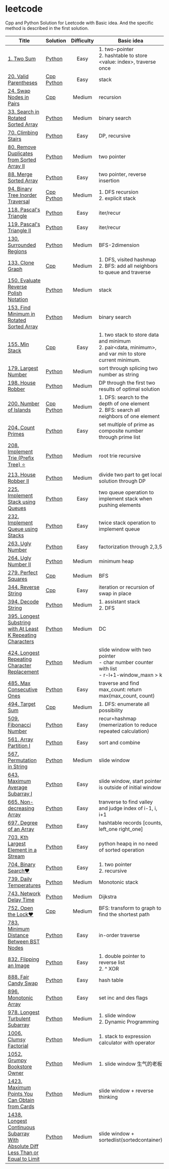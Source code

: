 # leetcode
Cpp and Python Solution for Leetcode with Basic idea. And the specific method is described in the first solution.



| Title | Solution | Difficulty | Basic idea |
| ----- | -------- | :--------: | ---------- |
| [1. Two Sum](https://leetcode-cn.com/problems/two-sum/) | [Python](https://github.com/Fieldwater/leetcode/blob/master/python/1.%20Two%20Sum.py) | Easy | 1. two-pointer<br>2. hashtable to store <value: index>, traverse once |
| [20. Valid Parentheses](https://leetcode-cn.com/problems/valid-parentheses/) | [Cpp](https://github.com/Fieldwater/leetcode/blob/master/cpp/20_Valid_Parentheses.cpp) [Python](https://github.com/Fieldwater/leetcode/blob/master/python/20_Valid_Parentheses.py) | Easy | stack |
| [24. Swap Nodes in Pairs](https://leetcode-cn.com/problems/swap-nodes-in-pairs/) | [Cpp](https://github.com/Fieldwater/leetcode/blob/master/cpp/24_Swap_Nodes_in_Pairs.cpp) | Medium | recursion |
| [33. Search in Rotated Sorted Array](https://leetcode-cn.com/problems/search-in-rotated-sorted-array/) | [Python](https://github.com/Fieldwater/leetcode/blob/master/python/33.%20Search%20in%20Rotated%20Sorted%20Array.py) | Medium | binary search |
| [70. Climbing Stairs](https://leetcode-cn.com/problems/climbing-stairs/) | [Python](https://github.com/Fieldwater/leetcode/blob/master/python/70.%20Climbing%20Stairs.py) | Easy | DP, recursive |
| [80. Remove Duplicates from Sorted Array II](https://leetcode-cn.com/problems/remove-duplicates-from-sorted-array-ii/) | [Python](https://github.com/Fieldwater/leetcode/blob/master/python/80.%20Remove%20Duplicates%20from%20Sorted%20Array%20II.py) | Medium | two pointer |
| [88. Merge Sorted Array](https://leetcode-cn.com/problems/merge-sorted-array/) | [Python](https://github.com/Fieldwater/leetcode/blob/master/python/88.%20Merge%20Sorted%20Array.py) | Easy | two pointer, reverse insertion |
| [94. Binary Tree Inorder Traversal](https://leetcode-cn.com/problems/binary-tree-inorder-traversal/) | [Cpp](https://github.com/Fieldwater/leetcode/blob/master/cpp/94_Binary_Tree_Inorder_Traversal.cpp) [Python](https://github.com/Fieldwater/leetcode/blob/master/python/94_Binary_Tree_Inorder_Traversal.py) | Medium | 1. DFS recursion<br>2. explicit stack |
| [118. Pascal's Triangle](https://leetcode-cn.com/problems/pascals-triangle/) | [Python](https://github.com/Fieldwater/leetcode/blob/master/python/118_Pascal's_Triangle.py) | Easy | iter/recur |
| [119. Pascal's Triangle II](https://leetcode-cn.com/problems/pascals-triangle-ii/) | [Python](https://github.com/Fieldwater/leetcode/blob/master/python/119_Pascal's_Triangle_II.py) | Easy | iter/recur |
| [130. Surrounded Regions](https://leetcode-cn.com/problems/surrounded-regions/) | [Python](https://github.com/Fieldwater/leetcode/blob/master/python/130.%20Surrounded%20Regions.py) | Medium | BFS-2dimension |
| [133. Clone Graph](https://leetcode-cn.com/problems/clone-graph/) | [Cpp](https://github.com/Fieldwater/leetcode/blob/master/cpp/133_Clone_Graph.cpp) | Medium | 1. DFS, visited hashmap<br>2. BFS: add all neighbors to queue and traverse |
| [150. Evaluate Reverse Polish Notation](https://leetcode-cn.com/problems/evaluate-reverse-polish-notation/) | [Python](https://github.com/Fieldwater/leetcode/blob/master/python/150_Evaluate_Reverse_Polish_Notation.py) | Medium | stack |
| [153. Find Minimum in Rotated Sorted Array](https://leetcode-cn.com/problems/find-minimum-in-rotated-sorted-array/) | [Python](https://github.com/Fieldwater/leetcode/blob/master/python/153.%20Find%20Minimum%20in%20Rotated%20Sorted%20Array.py) | Medium | binary search |
| [155. Min Stack](https://leetcode-cn.com/problems/min-stack/) | [Cpp](https://github.com/Fieldwater/leetcode/blob/master/cpp/155_Min_Stack.cpp) | Easy | 1. two stack to store data and minimum<br>2. pair<data, minimum>, and var *min* to store current minimum. |
| [179. Largest Number](https://leetcode-cn.com/problems/largest-number/) | [Python](https://github.com/Fieldwater/leetcode/blob/master/python/179.%20Largest%20Number.py) | Medium | sort through splicing two number as string |
| [198. House Robber](https://leetcode-cn.com/problems/house-robber/) | [Python](https://github.com/Fieldwater/leetcode/blob/master/python/198.%20House%20Robber.py) | Medium | DP through the first two results of optimal solution |
| [200. Number of Islands](https://leetcode-cn.com/problems/number-of-islands/) | [Cpp](https://github.com/Fieldwater/leetcode/blob/master/cpp/200_Number_of_Islands.cpp) [Python](https://github.com/Fieldwater/leetcode/blob/master/python/200_Number_of_Islands.py) | Medium | 1. DFS: search to the depth of one element<br>2. BFS: search all neighbors of one element |
| [204. Count Primes](https://leetcode-cn.com/problems/count-primes/) | [Python](https://github.com/Fieldwater/leetcode/blob/master/python/204.%20Count%20Primes.py) | Easy | set multiple of prime as composite number through prime list |
| [208. Implement Trie (Prefix Tree) :star:](https://leetcode-cn.com/problems/implement-trie-prefix-tree/) | [Python](https://github.com/Fieldwater/leetcode/blob/master/python/208.%20Implement%20Trie%20(Prefix%20Tree).py) | Medium | root trie recursive |
| [213. House Robber II](https://leetcode-cn.com/problems/house-robber-ii/) | [Python](https://github.com/Fieldwater/leetcode/blob/master/python/213.%20House%20Robber%20II.py) | Medium | divide two part to get local solution through DP |
| [225. Implement Stack using Queues](https://leetcode-cn.com/problems/implement-stack-using-queues/) | [Python](https://github.com/Fieldwater/leetcode/blob/master/python/225.%20Implement%20Stack%20using%20Queues.py) | Easy | two queue operation to implement stack when pushing elements |
| [232. Implement Queue using Stacks](https://leetcode-cn.com/problems/implement-queue-using-stacks/) | [Python](https://github.com/Fieldwater/leetcode/blob/master/python/232.%20Implement%20Queue%20using%20Stacks.py) | Easy | twice stack operation to implement queue |
| [263. Ugly Number](https://leetcode-cn.com/problems/ugly-number/) | [Python](https://github.com/Fieldwater/leetcode/tree/master/python/263.%20Ugly%20Number.py) | Easy | factorization through 2,3,5 |
| [264. Ugly Number II](https://leetcode-cn.com/problems/ugly-number-ii/) | [Python](https://github.com/Fieldwater/leetcode/blob/master/python/264.%20Ugly%20Number%20II.py) | Medium | minimum heap |
| [279. Perfect Squares](https://leetcode-cn.com/problems/perfect-squares/) | [Cpp](https://github.com/Fieldwater/leetcode/blob/master/cpp/279_Perfect_Squares.cpp) | Medium | BFS |
| [344. Reverse String](https://leetcode-cn.com/problems/reverse-string/) | [Cpp](https://github.com/Fieldwater/leetcode/blob/master/cpp/344_Reverse_String.cpp) | Easy | iteration or recursion of swap in place |
| [394. Decode String](https://leetcode-cn.com/problems/decode-string/) | [Python](https://github.com/Fieldwater/leetcode/blob/master/python/394.%20Decode%20String.py) | Medium | 1. assistant stack<br>2. DFS |
| [395. Longest Substring with At Least K Repeating Characters](https://leetcode-cn.com/problems/longest-substring-with-at-least-k-repeating-characters/) | [Python](https://github.com/Fieldwater/leetcode/blob/master/python/395.%20Longest%20Substring%20with%20At%20Least%20K%20Repeating%20Characters.py) | Medium | DC |
| [424. Longest Repeating Character Replacement](https://leetcode-cn.com/problems/longest-repeating-character-replacement/) | [Python](https://github.com/Fieldwater/leetcode/blob/master/python/424.%20Longest%20Repeating%20Character%20Replacement.py) | Medium | slide window with two pointer<br> - char number counter with list<br> - r-l+1-window_maxn > k |
| [485. Max Consecutive Ones](https://leetcode-cn.com/problems/max-consecutive-ones/) | [Python](https://github.com/Fieldwater/leetcode/blob/master/python/485.%20Max%20Consecutive%20Ones.py) | Easy | traverse and find max_count: return max(max_count, count)|
| [494. Target Sum](https://leetcode-cn.com/problems/target-sum/) | [Cpp](https://github.com/Fieldwater/leetcode/blob/master/cpp/494_Target_Sum.cpp) | Medium | 1. DFS: enumerate all possibility<br> |
| [509. Fibonacci Number](https://leetcode-cn.com/problems/fibonacci-number/) | [Python](https://github.com/Fieldwater/leetcode/blob/master/python/509_Fibonacci_Number.py) | Easy | recur+hashmap (memerization to reduce repeated calculation) |
| [561. Array Partition I](https://leetcode-cn.com/problems/array-partition-i/) | [Python](https://github.com/Fieldwater/leetcode/blob/master/python/561.%20Array%20Partition%20I.py) | Easy | sort and combine |
| [567. Permutation in String](https://leetcode-cn.com/problems/permutation-in-string/) | [Python](https://github.com/Fieldwater/leetcode/blob/master/python/567_Permutation_in_String.py) | Medium | slide window |
| [643. Maximum Average Subarray I](https://leetcode-cn.com/problems/maximum-average-subarray-i/) | [Python](https://github.com/Fieldwater/leetcode/blob/master/python/643.%20Maximum%20Average%20Subarray%20I.py) | Easy | slide window, start pointer is outside of initial window |
| [665. Non-decreasing Array](https://leetcode-cn.com/problems/non-decreasing-array/) | [Python](https://github.com/Fieldwater/leetcode/blob/master/python/665.%20Non-decreasing%20Array.py) | Easy | tranverse to find valley and judge index of i-1, i, i+1 |
| [697. Degree of an Array](https://leetcode-cn.com/problems/degree-of-an-array/) | [Python](https://github.com/Fieldwater/leetcode/blob/master/python/697.%20Degree%20of%20an%20Array.py) | Easy | hashtable records [counts, left_one right_one] |
| [703. Kth Largest Element in a Stream](https://leetcode-cn.com/problems/kth-largest-element-in-a-stream/) | [Python](https://github.com/Fieldwater/leetcode/blob/master/python/703.%20Kth%20Largest%20Element%20in%20a%20Stream.py) | Easy | python heapq in no need of sorted operation |
| [704. Binary Search&hearts;](https://leetcode-cn.com/problems/binary-search/) | [Python](https://github.com/Fieldwater/leetcode/blob/master/python/704.%20Binary%20Search.py) | Easy | 1. two pointer <br>2. recursive |
| [739. Daily Temperatures](https://leetcode-cn.com/problems/daily-temperatures/) | [Python](https://github.com/Fieldwater/leetcode/blob/master/python/739_Daily_Temperatures.py) | Medium | Monotonic stack |
| [743. Network Delay Time](https://leetcode-cn.com/problems/network-delay-time/) | [Python](https://github.com/Fieldwater/leetcode/blob/master/python/743.%20Network%20Delay%20Time.py) | Medium | Dijkstra |
| [752. Open the Lock&hearts;](https://leetcode-cn.com/problems/open-the-lock) | [Cpp](https://github.com/Fieldwater/leetcode/blob/master/cpp/752_open_the_lock.cpp) | Medium | BFS: transform to graph to find the shortest path |
| [783. Minimum Distance Between BST Nodes](https://leetcode-cn.com/problems/minimum-distance-between-bst-nodes/) | [Python](https://github.com/Fieldwater/leetcode/blob/master/python/783.%20Minimum%20Distance%20Between%20BST%20Nodes.py) | Easy | in-order traverse |
| [832. Flipping an Image](https://leetcode-cn.com/problems/flipping-an-image/) | [Python](https://github.com/Fieldwater/leetcode/blob/master/python/832.%20Flipping%20an%20Image.py) | Easy | 1. double pointer to reverse list<br>2. ^ XOR |
| [888. Fair Candy Swap](https://leetcode-cn.com/problems/fair-candy-swap/) | [Python](https://github.com/Fieldwater/leetcode/blob/master/python/888.%20Fair%20Candy%20Swap.py) | Easy | hash table |
| [896. Monotonic Array](https://leetcode-cn.com/problems/monotonic-array/) | [Python](https://github.com/Fieldwater/leetcode/blob/master/python/896.%20Monotonic%20Array.py) | Easy | set inc and des flags |
| [978. Longest Turbulent Subarray](https://leetcode-cn.com/problems/longest-turbulent-subarray/) | [Python](https://github.com/Fieldwater/leetcode/blob/master/python/978.%20Longest%20Turbulent%20Subarray.py) | Medium | 1. slide window <br> 2. Dynamic Programming |
| [1006. Clumsy Factorial](https://leetcode-cn.com/problems/clumsy-factorial/) | [Python](https://github.com/Fieldwater/leetcode/blob/master/python/1006.%20Clumsy%20Factorial.py) | Medium | 1. stack to expression calculator with operator |
| [1052. Grumpy Bookstore Owner](https://leetcode-cn.com/problems/grumpy-bookstore-owner/) | [Python](https://github.com/Fieldwater/leetcode/blob/master/python/1052.%20Grumpy%20Bookstore%20Owner.py) | Medium | 1. slide window 生气的老板<br> |
| [1423. Maximum Points You Can Obtain from Cards](https://leetcode-cn.com/problems/maximum-points-you-can-obtain-from-cards/) | [Python](https://github.com/Fieldwater/leetcode/blob/master/python/1423.%20Maximum%20Points%20You%20Can%20Obtain%20from%20Cards.py) | Medium | slide window + reverse thinking |
| [1438. Longest Continuous Subarray With Absolute Diff Less Than or Equal to Limit](https://leetcode-cn.com/problems/longest-continuous-subarray-with-absolute-diff-less-than-or-equal-to-limit/) | [Python](https://github.com/Fieldwater/leetcode/blob/master/python/1438.%20Longest%20Continuous%20Subarray%20With%20Absolute%20Diff%20Less%20Than%20or%20Equal%20to%20Limit.py) | Medium | slide window + sortedlist(sortedcontainer) |

